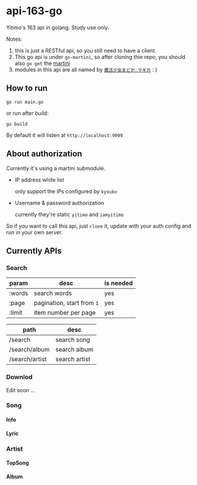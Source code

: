# api-163-go
Yitimo's 163 api in golang. Study use only.

Notes:
1. this is just a RESTful api, so you still need to have a client.
2. This go api is under ``go-martini``, so after cloning thie repo, you should also ``go get`` the [martini](https://github.com/go-martini/martini)
3. modules in this api are all named by [``魔法少女まどか☆マギカ``](https://bangumi.bilibili.com/anime/2539?from=search&seid=10537413920560567412) : )
## How to run
```
go run main.go
```
or run after build:
```
go build
```

By default it will listen at ``http://localhost:9999``

## About authorization
Currently it's using a martini submodule.
* IP address white list

    only support the IPs configured by ``kyouko``
* Username & password authorization

    currently they're static ``yitimo`` and ``iamyitimo``

So if you want to call this api, just ``clone`` it, update with your auth config and run in your own server.
## Currently APIs
### Search
| param  | desc                         | is needed |
|--------|------------------------------|-----------|
| :words | search words                 | yes       |
| :page  | pagination, start from ``1`` | yes       |
| :limit | item number per page         | yes       |

| path           | desc          |
|----------------|---------------|
| /search        | search song   |
| /search/album  | search album  |
| /search/artist | search artist |

### Downlod
Edit soon ...

### Song
#### Info

#### Lyric

### Artist
#### TopSong

#### Album

